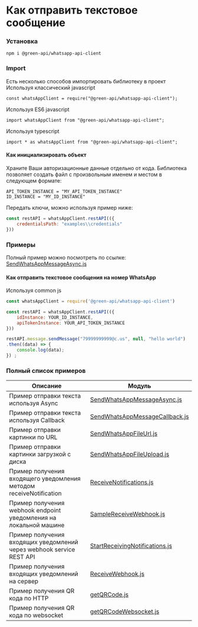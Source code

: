 # Как отправить текстовое сообщение
### Установка
```
npm i @green-api/whatsapp-api-client
```
### Import 
Есть несколько способов импортировать библиотеку в проект
Используя классический javascript 
```
const whatsAppClient = require("@green-api/whatsapp-api-client");
```
Используя ES6 javascript 
```
import whatsAppClient from "@green-api/whatsapp-api-client";
```
Используя typescript 
```
import * as whatsAppClient from "@green-api/whatsapp-api-client";
```
#### Как инициализировать объект

Храните Ваши авторизационные данные отдельно от кода. Библиотека позволяет создать  файл с произвольным именем и местом в следующем формате: 
```
API_TOKEN_INSTANCE = "MY_API_TOKEN_INSTANCE"
ID_INSTANCE = "MY_ID_INSTANCE"
```
Передать ключи, можно используя пример ниже:
``` js
const restAPI = whatsAppClient.restAPI(({
    credentialsPath: "examples\\credentials"
}))
```
### Примеры

Полный пример можно посмотреть по ссылке: [SendWhatsAppMessageAsync.js](https://github.com/green-api/whatsapp-api-client-js/blob/master/examples/SendWhatsAppMessageAsync.js)

#### Как отправить текстовое сообщения на номер WhatsApp

Используя common js
``` js
const whatsAppClient = require('@green-api/whatsapp-api-client')

const restAPI = whatsAppClient.restAPI(({
    idInstance: YOUR_ID_INSTANCE,
    apiTokenInstance: YOUR_API_TOKEN_INSTANCE
}))

restAPI.message.sendMessage("79999999999@c.us", null, "hello world")
.then((data) => {
    console.log(data);
}) ;
```
### Полный список примеров

Описание |  Модуль
----- | ----- 
Пример отправки текста используя Async| [SendWhatsAppMessageAsync.js](https://github.com/green-api/whatsapp-api-client-js/blob/master/examples/SendWhatsAppMessageAsync.js)
Пример отправки текста используя Callback| [SendWhatsAppMessageCallback.js](https://github.com/green-api/whatsapp-api-client-js/blob/master/examples/SendWhatsAppMessageCallback.js)
Пример отправки картинки по URL | [SendWhatsAppFileUrl.js](https://github.com/green-api/whatsapp-api-client-js/blob/master/examples/SendWhatsAppFileUrl.js)
Пример отправки картинки загрузкой с диска | [SendWhatsAppFileUpload.js](https://github.com/green-api/whatsapp-api-client-js/blob/master/examples/SendWhatsAppFileUpload.js)
Пример получения входящего уведомления методом receiveNotification| [ReceiveNotifications.js](https://github.com/green-api/whatsapp-api-client-js/blob/master/examples/ReceiveNotifications.js)
Пример получения webhook endpoint уведомления на локальной машине| [SampleReceiveWebhook.js](https://github.com/green-api/whatsapp-api-client-js/blob/master/examples/SampleReceiveWebhook.js)
Пример получения входящих уведомлений через webhook service REST API | [StartReceivingNotifications.js](https://github.com/green-api/whatsapp-api-client-js/blob/master/examples/StartReceivingNotifications.js)
Пример получения входящих уведомлений на сервер| [ReceiveWebhook.js](https://github.com/green-api/whatsapp-api-client-js/blob/master/examples/ReceiveWebhook.js)
Пример получения QR кода по HTTP | [getQRCode.js](https://github.com/green-api/whatsapp-api-client-js/blob/master/examples/getQRCode.js)
Пример получения QR кода по websocket| [getQRCodeWebsocket.js](https://github.com/green-api/whatsapp-api-client-js/blob/master/examples/getQRCodeWebsocket.js)